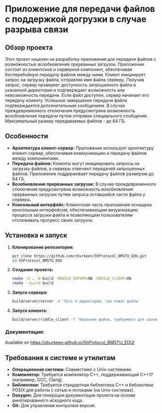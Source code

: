 # Приложение для передачи файлов с поддержкой догрузки в случае разрыва связи

## Обзор проекта
Этот проект нацелен на разработку приложения для передачи файлов с возможностью возобновления прерванных загрузок. Приложение состоит из клиентской и серверной компонент, обеспечивая бесперебойную передачу файлов между ними. Клиент инициирует запрос на загрузку файла, отправляя имя файла серверу. Получив запрос, сервер проверяет доступность запрошенного файла в указанной директории и подтверждает возможность или невозможность передачи. Если файл доступен, сервер начинает его передачу клиенту. Успешное завершение передачи файла подтверждается дополнительным сообщением. В случае преждевременного отключения предусмотрена возможность возобновления передачи путем отправки специального сообщения. Максимальный размер передаваемых файлов - до 64 ГБ.


## Особенности
- **Архитектура клиент-сервер:** Приложение использует архитектуру клиент-сервер, обеспечивая коммуникацию и передачу файлов между компонентами.
- **Передача файлов:** Клиенты могут инициировать запросы на загрузку файлов, а серверы отвечают передачей запрошенных файлов. Приложение поддерживает передачу файлов размером до 64 ГБ.
- **Возобновление прерванных загрузок:** В случае преждевременного отключения предусмотрена возможность возобновления прерванных загрузок путем запроса оставшейся части файла у сервера.
- **Консольный интерфейс:** Клиентская часть приложения оснащена консольным интерфейсом, обеспечивающим визуализацию процесса загрузки файла и позволяющим пользователям отслеживать прогресс своих загрузок.

## Установка и запуск
1. **Клонирование репозитория:**
   ```bash
   git clone https://github.com/shurkeen/ShProtocol_BMSTU_EDU.git
   cd ShProtocol_BMSTU_EDU
    ```
2. **Создание проекта:**
   ```bash
   cmake -S . -B build -DBUILD_SERVER=ON -DBUILD_CLIENT=ON
   cmake --build build
   ```
3. **Запуск сервера:**
    ```bash
   build/server/server -d 'Путь к директории, где лежат файлы'
   ```

4. **Запуск клиента:**
    ```bash
   build/server/riddle_client -f 'Название файла, требуемого для скачивания'
   ```

### Документация:
Available on https://shurkeen.github.io/ShProtocol_BMSTU_EDU/

## Требования к системе и утилитам
- **Операционная система:** Совместимо с Unix-системами.
- **Компилятор:** Требуется компилятор C++, поддерживающий C++17 (например, GCC, Clang).
- **Библиотеки:** Требуется стандартная библиотека C++ и библиотеки POSIX для работы с сетью и потоками (на Unix-системах).
- **Doxygen:** Для генерации документации проекта на основе аннотированного исходного кода.
- **Git:** Для управления контролем версий.
